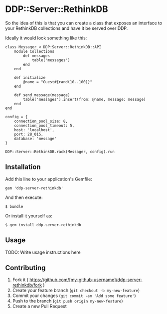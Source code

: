# DDP::Server::RethinkDB

So the idea of this is that you can create a class that exposes an interface to your RethinkDB collections and have it be served over DDP.

Ideally it would look something like this:

```
class Messager < DDP:Server::RethinkDB::API
	module Collections
		def messages
			table('messages')
		end
	end

	def initialize
		@name = "Guest#{rand(10..100)}"
	end

	def send_message(message)
		table('messages').insert(from: @name, message: message)
	end
end

config = {
	connection_pool_size: 8,
	connection_pool_timeout: 5,
	host: 'localhost',
	port: 28_015,
	database: 'message'
}

DDP::Server::RethinkDB.rack(Messager, config).run
```


## Installation

Add this line to your application's Gemfile:

    gem 'ddp-server-rethinkdb'

And then execute:

    $ bundle

Or install it yourself as:

    $ gem install ddp-server-rethinkdb

## Usage

TODO: Write usage instructions here

## Contributing

1. Fork it ( https://github.com/[my-github-username]/ddp-server-rethinkdb/fork )
2. Create your feature branch (`git checkout -b my-new-feature`)
3. Commit your changes (`git commit -am 'Add some feature'`)
4. Push to the branch (`git push origin my-new-feature`)
5. Create a new Pull Request
